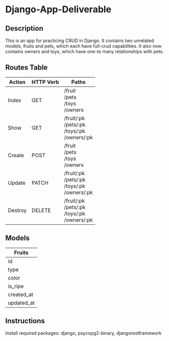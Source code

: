 # Django-App-Deliverable

## Description

This is an app for practicing CRUD in Django.  It contains two unrelated models, fruits and pets, which each have full-crud capabilities.  It also now contains owners and toys, which have one-to many relationships with pets.

## Routes Table

| Action  | HTTP Verb | Paths                                               |
|---------|-----------|-----------------------------------------------------|
| Index   | GET       | /fruit<br>/pets<br>/toys<br>/owners                 |
| Show    | GET       | /fruit/:pk<br>/pets/:pk<br>/toys/:pk<br>/owners/:pk |
| Create  | POST      | /fruit<br>/pets<br>/toys<br>/owners                 |
| Update  | PATCH     | /fruit/:pk<br>/pets/:pk<br>/toys/:pk<br>/owners/:pk |
| Destroy | DELETE    | /fruit/:pk<br>/pets/:pk<br>/toys/:pk<br>/owners/:pk |


## Models

| Fruits                   |
|--------------------------|
| id         | primary key |
| type       | string      |
| color      | string      |
| is_ripe    | boolean     |
| created_at | datetime    |
| updated_at | datetime    |




## Instructions

Install required packages: django, psycopg2-binary, djangorestframework